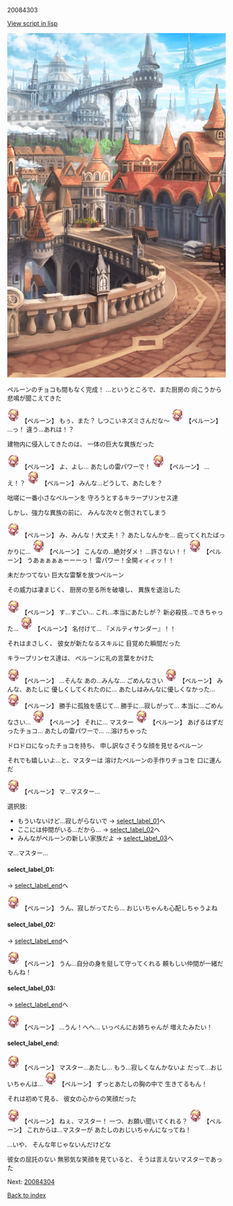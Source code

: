 20084303

[View script in lisp](../scripts/20084303.txt)

![town.png](../images/backgrounds/town.png)

ペルーンのチョコも間もなく完成！
…というところで、また厨房の
向こうから悲鳴が聞こえてきた

<img src="../images/units/200841.png" alt="200841.png" height="34"/>
【ペルーン】
もぅ、また？
しつこいネズミさんだな～

<img src="../images/units/200841.png" alt="200841.png" height="34"/>
【ペルーン】
…っ！
違う…あれは！？

建物内に侵入してきたのは、
一体の巨大な異族だった

<img src="../images/units/200841.png" alt="200841.png" height="34"/>
【ペルーン】
よ、よし…
あたしの雷パワーで！

<img src="../images/units/200841.png" alt="200841.png" height="34"/>
【ペルーン】
…え！？

<img src="../images/units/200841.png" alt="200841.png" height="34"/>
【ペルーン】
みんな…どうして、あたしを？

咄嗟に一番小さなペルーンを
守ろうとするキラープリンセス達

しかし、強力な異族の前に、
みんな次々と倒されてしまう

<img src="../images/units/200841.png" alt="200841.png" height="34"/>
【ペルーン】
み、みんな！大丈夫！？
あたしなんかを…
庇ってくれたばっかりに…

<img src="../images/units/200841.png" alt="200841.png" height="34"/>
【ペルーン】
こんなの…絶対ダメ！
…許さない！！

<img src="../images/units/200841.png" alt="200841.png" height="34"/>
【ペルーン】
うあぁぁぁぁーーーっ！
雷パワー！全開ィィィッ！！

未だかつてない
巨大な雷撃を放つペルーン

その威力は凄まじく、
厨房の至る所を破壊し、
異族を退治した

<img src="../images/units/200841.png" alt="200841.png" height="34"/>
【ペルーン】
す…すごい…
これ…本当にあたしが？
新必殺技…できちゃった…

<img src="../images/units/200841.png" alt="200841.png" height="34"/>
【ペルーン】
名付けて…
『メルティサンダー』！！

それはまさしく、
彼女が新たなるスキルに
目覚めた瞬間だった

キラープリンセス達は、
ペルーンに礼の言葉をかけた

<img src="../images/units/200841.png" alt="200841.png" height="34"/>
【ペルーン】
…そんな
あの…みんな…
ごめんなさい

<img src="../images/units/200841.png" alt="200841.png" height="34"/>
【ペルーン】
みんな、あたしに
優しくしてくれたのに…
あたしはみんなに優しくなかった…

<img src="../images/units/200841.png" alt="200841.png" height="34"/>
【ペルーン】
勝手に孤独を感じて…
勝手に…寂しがって…
本当に…ごめんなさい…

<img src="../images/units/200841.png" alt="200841.png" height="34"/>
【ペルーン】
それに…
マスター

<img src="../images/units/200841.png" alt="200841.png" height="34"/>
【ペルーン】
あげるはずだったチョコ…
あたしの雷パワーで…
…溶けちゃった

ドロドロになったチョコを持ち、
申し訳なさそうな顔を見せるペルーン

それでも嬉しいよ…と、マスターは
溶けたペルーンの手作りチョコを
口に運んだ

<img src="../images/units/200841.png" alt="200841.png" height="34"/>
【ペルーン】
マ…マスター…

選択肢:
- もういないけど…寂しがらないで → [select_label_01](#select_label_01)へ
- ここには仲間がいる…だから… → [select_label_02](#select_label_02)へ
- みんながペルーンの新しい家族だよ → [select_label_03](#select_label_03)へ

マ…マスター…

#### select_label_01:
 → [select_label_end](#select_label_end)へ

<img src="../images/units/200841.png" alt="200841.png" height="34"/>
【ペルーン】
うん、寂しがってたら…
おじいちゃんも心配しちゃうよね

#### select_label_02:
 → [select_label_end](#select_label_end)へ

<img src="../images/units/200841.png" alt="200841.png" height="34"/>
【ペルーン】
うん…自分の身を挺して守ってくれる
頼もしい仲間が一緒だもんね！

#### select_label_03:
 → [select_label_end](#select_label_end)へ

<img src="../images/units/200841.png" alt="200841.png" height="34"/>
【ペルーン】
…うん！へへ…
いっぺんにお姉ちゃんが
増えたみたい！　

#### select_label_end:

<img src="../images/units/200841.png" alt="200841.png" height="34"/>
【ペルーン】
マスター…あたし…
もう…寂しくなんかないよ
だって…おじいちゃんは…

<img src="../images/units/200841.png" alt="200841.png" height="34"/>
【ペルーン】
ずっとあたしの胸の中で
生きてるもん！

それは初めて見る、
彼女の心からの笑顔だった

<img src="../images/units/200841.png" alt="200841.png" height="34"/>
【ペルーン】
ねぇ、マスター！
一つ、お願い聞いてくれる？

<img src="../images/units/200841.png" alt="200841.png" height="34"/>
【ペルーン】
これからは…マスターが
あたしのおじいちゃんになってね！

…いや、
そんな年じゃないんだけどな

彼女の屈託のない
無邪気な笑顔を見ていると、
そうは言えないマスターであった

Next: [20084304](20084304.md)

[Back to index](index.md)
